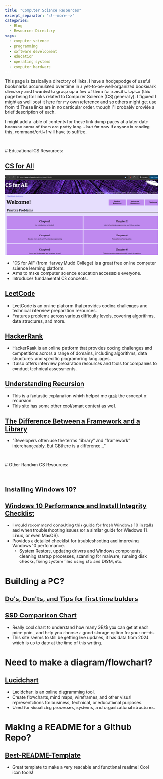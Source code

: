 ```yaml
---
title: "Computer Science Resources"
excerpt_separator: "<!--more-->"
categories:
  - Blog
  - Resources Directory
tags:
  - computer science
  - programming
  - software development
  - education
  - operating systems
  - computer hardware
---
```


This page is basically a directory of links.<!--more--> I have a hodgepodge of useful bookmarks accumulated over time in a yet-to-be-well-organized bookmark directory and I wanted to group up a few of them for specific topics (this page being for links related to Computer Science (CS) generally). I figured I might as well post it here for my own reference and so others might get use from it! These links are in no particular order, though I’ll probably provide a brief description of each.

I might add a table of contents for these link dump pages at a later date because some of them are pretty long... but for now if anyone is reading this, command/crtl+f will have to suffice.

<p>&nbsp;</p>
# Educational CS Resources:

## [CS for All](https://www.cs.hmc.edu/twiki/bin/view/CSforAll)
![screenshot of website](/assets/images/cs_resources_images/csforall.png)
* "CS for All" (from Harvey Mudd College) is a great free online computer science learning platform.
* Aims to make computer science education accessible everyone.
* Introduces fundamental CS concepts.

## [LeetCode](https://leetcode.com/)
* LeetCode is an online platform that provides coding challenges and technical interview preparation resources.
* Features problems across various difficulty levels, covering algorithms, data structures, and more.

## [HackerRank](https://www.hackerrank.com/)
* HackerRank is an online platform that provides coding challenges and competitions across a range of domains, including algorithms, data structures, and specific programming languages.
* It also offers interview preparation resources and tools for companies to conduct technical assessments.

## [Understanding Recursion](https://everything2.com/index.pl?node_id=477013)
* This is a fantastic explanation which helped me [grok](http://www.catb.org/jargon/html/G/grok.html) the concept of recursion.
* This site has some other cool/smart content as well.

## [The Difference Between a Framework and a Library](https://www.freecodecamp.org/news/the-difference-between-a-framework-and-a-library-bd133054023f/)
* "Developers often use the terms “library” and “framework” interchangeably. But GBthere is a difference..."

<p>&nbsp;</p>
# Other Random CS Resources:
<p>&nbsp;</p>

## Installing Windows 10?
## [Windows 10 Performance and Install Integrity Checklist](https://answers.microsoft.com/en-us/windows/forum/all/windows-10-performance-and-install-integrity/75529fd4-fac7-4653-893a-dd8cd4b4db00)
* I would recommend consulting this guide for fresh Windows 10 installs and when troubleshooting issues (or a similar guide for Windows 11, Linux, or even MacOS).
* Provides a detailed checklist for troubleshooting and improving Windows 10 performance.
    * System Restore, updating drivers and Windows components, cleaning startup processes, scanning for malware, running disk checks, fixing system files using sfc and DISM, etc.

# Building a PC?
## [Do's, Don'ts, and Tips for first time bulders](https://www.reddit.com/r/buildapc/comments/1yg8xg/dos_donts_and_tips_for_first_time_bulders/)

## [SSD Comparison Chart](https://www.productchart.com/ssd_drives/)
* Really cool chart to understand how many GB/$ you can get at each price point, and help you choose a good storage option for your needs.
* This site seems to still be getting live updates, it has data from 2024 which is up to date at the time of this writing.

# Need to make a diagram/flowchart?
## [Lucidchart](https://www.lucidchart.com/pages/)
* Lucidchart is an online diagramming tool.
* Create flowcharts, mind maps, wireframes, and other visual representations for business, technical, or educational purposes.
* Used for visualizing processes, systems, and organizational structures.

# Making a README for a Github Repo?
## [Best-README-Template](https://github.com/othneildrew/Best-README-Template)
* Great template to make a very readable and functional readme! Cool icon tools!

#
